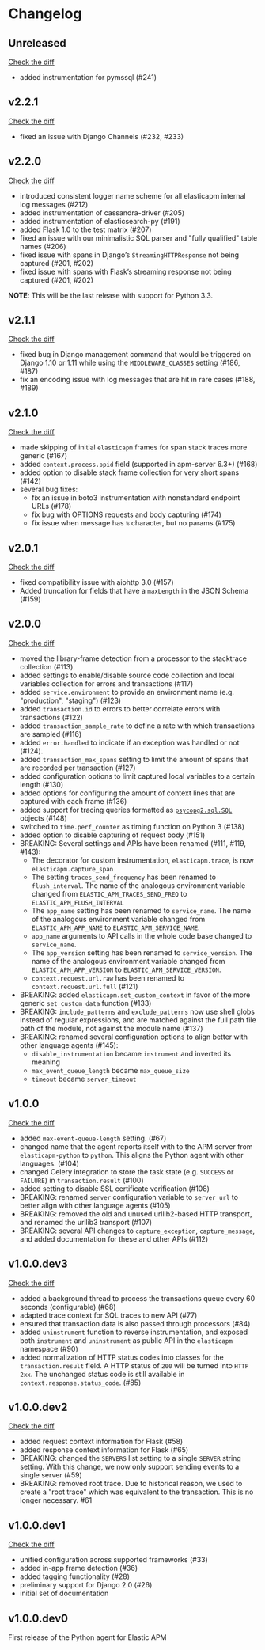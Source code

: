 # Changelog

## Unreleased

[Check the diff](https://github.com/elastic/apm-agent-python/compare/v2.2.1...master)

 - added instrumentation for pymssql (#241)

## v2.2.1

[Check the diff](https://github.com/elastic/apm-agent-python/compare/v2.2.0...v2.2.1)

  - fixed an issue with Django Channels (#232, #233)

## v2.2.0

[Check the diff](https://github.com/elastic/apm-agent-python/compare/v2.1.1...v2.2.0)

  - introduced consistent logger name scheme for all elasticapm internal log messages (#212)
  - added instrumentation of cassandra-driver (#205)
  - added instrumentation of elasticsearch-py (#191)
  - added Flask 1.0 to the test matrix (#207)
  - fixed an issue with our minimalistic SQL parser and "fully qualified" table names (#206)
  - fixed issue with spans in Django’s `StreamingHTTPResponse` not being captured (#201, #202)
  - fixed issue with spans with Flask’s streaming response not being captured (#201, #202)

**NOTE**: This will be the last release with support for Python 3.3.

## v2.1.1

[Check the diff](https://github.com/elastic/apm-agent-python/compare/v2.1.0...v2.1.1)

  - fixed bug in Django management command that would be triggered on Django 1.10 or 1.11 while using the `MIDDLEWARE_CLASSES` setting (#186, #187)
  - fix an encoding issue with log messages that are hit in rare cases (#188, #189)

## v2.1.0

[Check the diff](https://github.com/elastic/apm-agent-python/compare/v2.0.1...v2.1.0)

  - made skipping of initial `elasticapm` frames for span stack traces more generic (#167)
  - added `context.process.ppid` field (supported in apm-server 6.3+) (#168)
  - added option to disable stack frame collection for very short spans (#142)
  - several bug fixes:
      - fix an issue in boto3 instrumentation with nonstandard endpoint URLs (#178)
      - fix bug with OPTIONS requests and body capturing (#174)
      - fix issue when message has `%` character, but no params (#175)

## v2.0.1

[Check the diff](https://github.com/elastic/apm-agent-python/compare/v2.0.0...v2.0.1)

  - fixed compatibility issue with aiohttp 3.0 (#157)
  - Added truncation for fields that have a `maxLength` in the JSON Schema (#159)

## v2.0.0

[Check the diff](https://github.com/elastic/apm-agent-python/compare/v1.0.0...v2.0.0)

  - moved the library-frame detection from a processor to the stacktrace collection (#113).
  - added settings to enable/disable source code collection and local variables collection for errors and transactions (#117)
  - added `service.environment` to provide an environment name (e.g. "production", "staging") (#123)
  - added `transaction.id` to errors to better correlate errors with transactions (#122)
  - added `transaction_sample_rate` to define a rate with which transactions are sampled (#116)
  - added `error.handled` to indicate if an exception was handled or not (#124).
  - added `transaction_max_spans` setting to limit the amount of spans that are recorded per transaction (#127)
  - added configuration options to limit captured local variables to a certain length (#130)
  - added options for configuring the amount of context lines that are captured with each frame (#136)
  - added support for tracing queries formatted as [`psycopg2.sql.SQL`](http://initd.org/psycopg/docs/sql.html) objects (#148)
  - switched to `time.perf_counter` as timing function on Python 3 (#138)
  - added option to disable capturing of request body (#151)
  - BREAKING: Several settings and APIs have been renamed (#111, #119, #143):
      - The decorator for custom instrumentation, `elasticapm.trace`, is now `elasticapm.capture_span`
      - The setting `traces_send_frequency` has been renamed to `flush_interval`. The name of the analogous environment variable changed from `ELASTIC_APM_TRACES_SEND_FREQ` to `ELASTIC_APM_FLUSH_INTERVAL`
      - The `app_name` setting has been renamed to `service_name`. The name of the analogous environment variable changed from `ELASTIC_APM_APP_NAME` to `ELASTIC_APM_SERVICE_NAME`.
      - `app_name` arguments to API calls in the whole code base changed to `service_name`.
      - The `app_version` setting has been renamed to `service_version`. The name of the analogous environment variable changed from `ELASTIC_APM_APP_VERSION` to `ELASTIC_APM_SERVICE_VERSION`.
      - `context.request.url.raw` has been renamed to `context.request.url.full` (#121)
  - BREAKING: added `elasticapm.set_custom_context` in favor of the more generic `set_custom_data` function (#133)
  - BREAKING: `include_patterns` and `exclude_patterns` now use shell globs instead of regular expressions, and are matched against the full path file path of the module, not against the module name (#137)
  - BREAKING: renamed several configuration options to align better with other language agents (#145):
      - `disable_instrumentation` became `instrument` and inverted its meaning
      - `max_event_queue_length` became `max_queue_size`
      - `timeout` became `server_timeout`

## v1.0.0

[Check the diff](https://github.com/elastic/apm-agent-python/compare/v1.0.0.dev3...v1.0.0)

  - added `max-event-queue-length` setting. (#67)
  - changed name that the agent reports itself with to the APM server from `elasticapm-python` to `python`. This aligns the Python agent with other languages. (#104)
  - changed Celery integration to store the task state (e.g. `SUCCESS` or `FAILURE`) in `transaction.result` (#100)
  - added setting to disable SSL certificate verification (#108)
  - BREAKING: renamed `server` configuration variable to `server_url` to better align with other language agents (#105)
  - BREAKING: removed the old and unused urllib2-based HTTP transport, and renamed the urllib3 transport (#107)
  - BREAKING: several API changes to `capture_exception`, `capture_message`, and added documentation for these and other APIs (#112)

## v1.0.0.dev3

[Check the diff](https://github.com/elastic/apm-agent-python/compare/v1.0.0.dev2...v1.0.0.dev2)

  - added a background thread to process the transactions queue every 60 seconds (configurable) (#68)
  - adapted trace context for SQL traces to new API (#77)
  - ensured that transaction data is also passed through processors (#84)
  - added `uninstrument` function to reverse instrumentation, and exposed both `instrument` and `uninstrument` as public API in the `elasticapm` namespace (#90)
  - added normalization of HTTP status codes into classes for the `transaction.result` field. A HTTP status of `200` will be turned into `HTTP 2xx`. The unchanged status code is still available in `context.response.status_code`. (#85)

## v1.0.0.dev2

[Check the diff](https://github.com/elastic/apm-agent-python/compare/v1.0.0.dev1...v1.0.0.dev2)

  - added request context information for Flask (#58)
  - added response context information for Flask (#65)
  - BREAKING: changed the `SERVERS` list setting to a single `SERVER` string setting. With this change, we now only support sending events to a single server (#59)
  - BREAKING: removed root trace. Due to historical reason, we used to create a "root trace" which was equivalent to the transaction. This is no longer necessary. #61

## v1.0.0.dev1

[Check the diff](https://github.com/elastic/apm-agent-python/compare/v1.0.0.dev0...v1.0.0.dev1)

  - unified configuration across supported frameworks (#33)
  - added in-app frame detection (#36)
  - added tagging functionality (#28)
  - preliminary support for Django 2.0 (#26)
  - initial set of documentation

## v1.0.0.dev0

First release of the Python agent for Elastic APM
